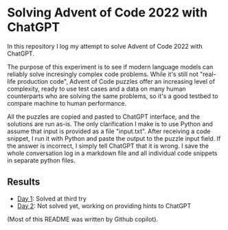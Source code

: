 # Solving Advent of Code 2022 with ChatGPT

In this repository I log my attempt to solve Advent of Code 2022 with ChatGPT.

The purpose of this experiment is to see if modern language models can reliably solve incresingly complex code problems. While it's still not "real-life production code", Advent of Code puzzles offer an increasing level of complexity, ready to use test cases and a data on many human counterparts who are solving the same problems, so it's a good testbed to compare machine to human performance.

All the puzzles are copied and pasted to ChatGPT interface, and the solutions are run as-is. The only clarification I make is to use Python and assume that input is provided as a file "input.txt". After receiving a code snippet, I run it with Python and paste the output to the puzzle input field. If the answer is incorrect, I simply tell ChatGPT that it is wrong. I save the whole conversation log in a markdown file and all individual code snippets in separate python files.

## Results

- [Day 1](./day_1/README.md): Solved at third try
- [Day 2](./day_2/README.md): Not solved yet, working on providing hints to ChatGPT

(Most of this README was written by Github copilot).
